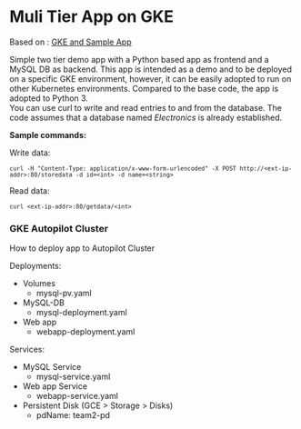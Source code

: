 # Muli Tier App on GKE

Based on : [GKE and Sample App](https://github.com/velotio-tech/GKE-and-Sample-App)

Simple two tier demo app with a Python based app as frontend and a MySQL DB as backend.
This app is intended as a demo and to be deployed on a specific GKE environment, however, it can be easily adopted to run on other Kubernetes environments. Compared to the base code, the app is adopted to Python 3.  
You can use curl to write and read entries to and from the database. The code assumes that a database named *Electronics* is already established.  

**Sample commands:**

Write data:

<span style="font-family:Courier; font-size:12;"> `curl -H "Content-Type: application/x-www-form-urlencoded" -X POST http://<ext-ip-addr>:80/storedata -d id=<int> -d name=<string>` </span>

Read data:

<span style="font-family:Courier; font-size:12;"> `curl <ext-ip-addr>:80/getdata/<int>` </span>

### GKE Autopilot Cluster

How to deploy app to Autopilot Cluster

Deployments:

* Volumes
  * mysql-pv.yaml
* MySQL-DB
  * mysql-deployment.yaml
* Web app
  * webapp-deployment.yaml

Services:

* MySQL Service
  * mysql-service.yaml
* Web app Service
  * webapp-service.yaml
* Persistent Disk (GCE \> Storage \> Disks)
  * pdName: team2-pd
 
 
